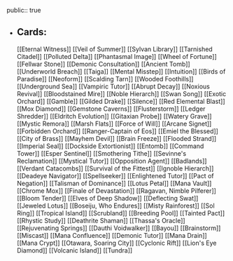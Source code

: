 public:: true
- ## Cards:
	[[Eternal Witness]]
	[[Veil of Summer]]
	[[Sylvan Library]]
	[[Tarnished Citadel]]
	[[Polluted Delta]]
	[[Phantasmal Image]]
	[[Wheel of Fortune]]
	[[Fellwar Stone]]
	[[Demonic Consultation]]
	[[Ancient Tomb]]
	[[Underworld Breach]]
	[[Taiga]]
	[[Mental Misstep]]
	[[Intuition]]
	[[Birds of Paradise]]
	[[Neoform]]
	[[Scalding Tarn]]
	[[Wooded Foothills]]
	[[Underground Sea]]
	[[Vampiric Tutor]]
	[[Abrupt Decay]]
	[[Noxious Revival]]
	[[Bloodstained Mire]]
	[[Noble Hierarch]]
	[[Swan Song]]
	[[Exotic Orchard]]
	[[Gamble]]
	[[Gilded Drake]]
	[[Silence]]
	[[Red Elemental Blast]]
	[[Mox Diamond]]
	[[Gemstone Caverns]]
	[[Flusterstorm]]
	[[Ledger Shredder]]
	[[Eldritch Evolution]]
	[[Gitaxian Probe]]
	[[Watery Grave]]
	[[Mystic Remora]]
	[[Marsh Flats]]
	[[Force of Will]]
	[[Arcane Signet]]
	[[Forbidden Orchard]]
	[[Ranger-Captain of Eos]]
	[[Emiel the Blessed]]
	[[City of Brass]]
	[[Mayhem Devil]]
	[[Brain Freeze]]
	[[Flooded Strand]]
	[[Imperial Seal]]
	[[Dockside Extortionist]]
	[[Entomb]]
	[[Command Tower]]
	[[Esper Sentinel]]
	[[Smothering Tithe]]
	[[Sevinne's Reclamation]]
	[[Mystical Tutor]]
	[[Opposition Agent]]
	[[Badlands]]
	[[Verdant Catacombs]]
	[[Survival of the Fittest]]
	[[Ignoble Hierarch]]
	[[Deadeye Navigator]]
	[[Spellseeker]]
	[[Enlightened Tutor]]
	[[Pact of Negation]]
	[[Talisman of Dominance]]
	[[Lotus Petal]]
	[[Mana Vault]]
	[[Chrome Mox]]
	[[Finale of Devastation]]
	[[Ragavan, Nimble Pilferer]]
	[[Bloom Tender]]
	[[Elves of Deep Shadow]]
	[[Deflecting Swat]]
	[[Jeweled Lotus]]
	[[Boseiju, Who Endures]]
	[[Misty Rainforest]]
	[[Sol Ring]]
	[[Tropical Island]]
	[[Scrubland]]
	[[Breeding Pool]]
	[[Tainted Pact]]
	[[Rhystic Study]]
	[[Deathrite Shaman]]
	[[Thassa's Oracle]]
	[[Rejuvenating Springs]]
	[[Dauthi Voidwalker]]
	[[Bayou]]
	[[Brainstorm]]
	[[Miscast]]
	[[Mana Confluence]]
	[[Demonic Tutor]]
	[[Mana Drain]]
	[[Mana Crypt]]
	[[Otawara, Soaring City]]
	[[Cyclonic Rift]]
	[[Lion's Eye Diamond]]
	[[Volcanic Island]]
	[[Tundra]]
